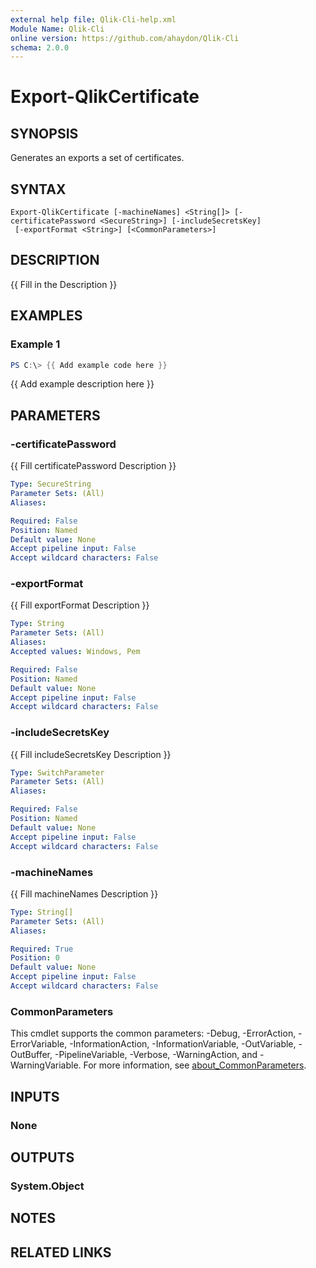 ```yaml
---
external help file: Qlik-Cli-help.xml
Module Name: Qlik-Cli
online version: https://github.com/ahaydon/Qlik-Cli
schema: 2.0.0
---
```


# Export-QlikCertificate

## SYNOPSIS
Generates an exports a set of certificates.

## SYNTAX

```
Export-QlikCertificate [-machineNames] <String[]> [-certificatePassword <SecureString>] [-includeSecretsKey]
 [-exportFormat <String>] [<CommonParameters>]
```

## DESCRIPTION
{{ Fill in the Description }}

## EXAMPLES

### Example 1
```powershell
PS C:\> {{ Add example code here }}
```

{{ Add example description here }}

## PARAMETERS

### -certificatePassword
{{ Fill certificatePassword Description }}

```yaml
Type: SecureString
Parameter Sets: (All)
Aliases:

Required: False
Position: Named
Default value: None
Accept pipeline input: False
Accept wildcard characters: False
```

### -exportFormat
{{ Fill exportFormat Description }}

```yaml
Type: String
Parameter Sets: (All)
Aliases:
Accepted values: Windows, Pem

Required: False
Position: Named
Default value: None
Accept pipeline input: False
Accept wildcard characters: False
```

### -includeSecretsKey
{{ Fill includeSecretsKey Description }}

```yaml
Type: SwitchParameter
Parameter Sets: (All)
Aliases:

Required: False
Position: Named
Default value: None
Accept pipeline input: False
Accept wildcard characters: False
```

### -machineNames
{{ Fill machineNames Description }}

```yaml
Type: String[]
Parameter Sets: (All)
Aliases:

Required: True
Position: 0
Default value: None
Accept pipeline input: False
Accept wildcard characters: False
```

### CommonParameters
This cmdlet supports the common parameters: -Debug, -ErrorAction, -ErrorVariable, -InformationAction, -InformationVariable, -OutVariable, -OutBuffer, -PipelineVariable, -Verbose, -WarningAction, and -WarningVariable. For more information, see [about_CommonParameters](http://go.microsoft.com/fwlink/?LinkID=113216).

## INPUTS

### None

## OUTPUTS

### System.Object
## NOTES

## RELATED LINKS
